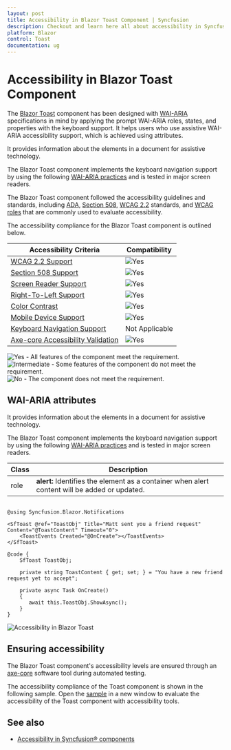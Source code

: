 ```yaml
---
layout: post
title: Accessibility in Blazor Toast Component | Syncfusion
description: Checkout and learn here all about accessibility in Syncfusion Blazor Toast component and much more details.
platform: Blazor
control: Toast
documentation: ug
---
```


# Accessibility in Blazor Toast Component

The [Blazor Toast](https://www.syncfusion.com/blazor-components/blazor-toast) component has been designed with [WAI-ARIA](https://www.w3.org/WAI/ARIA/apg/practices/) specifications in mind by applying the prompt WAI-ARIA roles, states, and properties with the keyboard support. It helps users who use assistive WAI-ARIA accessibility support, which is achieved using attributes.

It provides information about the elements in a document for assistive technology.

The Blazor Toast component implements the keyboard navigation support by using the following [WAI-ARIA practices](https://www.w3.org/WAI/ARIA/apg/practices/) and is tested in major screen readers.

The Blazor Toast component followed the accessibility guidelines and standards, including [ADA](https://www.ada.gov/), [Section 508](https://www.section508.gov/), [WCAG 2.2](https://www.w3.org/TR/WCAG22/) standards, and [WCAG roles](https://www.w3.org/TR/wai-aria/#roles) that are commonly used to evaluate accessibility.

The accessibility compliance for the Blazor Toast component is outlined below.

| Accessibility Criteria | Compatibility |
| -- | -- |
| [WCAG 2.2 Support](../common/accessibility#accessibility-standards) | <img src="https://cdn.syncfusion.com/content/images/documentation/full.png" alt="Yes"> |
| [Section 508 Support](../common/accessibility#accessibility-standards) | <img src="https://cdn.syncfusion.com/content/images/documentation/full.png" alt="Yes"> |
| [Screen Reader Support](../common/accessibility#screen-reader-support) | <img src="https://cdn.syncfusion.com/content/images/documentation/full.png" alt="Yes"> |
| [Right-To-Left Support](../common/accessibility#right-to-left-support) | <img src="https://cdn.syncfusion.com/content/images/documentation/full.png" alt="Yes"> |
| [Color Contrast](../common/accessibility#color-contrast) | <img src="https://cdn.syncfusion.com/content/images/documentation/full.png" alt="Yes"> |
| [Mobile Device Support](../common/accessibility#mobile-device-support) | <img src="https://cdn.syncfusion.com/content/images/documentation/full.png" alt="Yes"> |
| [Keyboard Navigation Support](../common/accessibility#keyboard-navigation-support) | Not Applicable |
| [Axe-core Accessibility Validation](../common/accessibility#ensuring-accessibility) | <img src="https://cdn.syncfusion.com/content/images/documentation/full.png" alt="Yes"> |

<style>
    .post .post-content img {
        display: inline-block;
        margin: 0.5em 0;
    }
</style>
<div><img src="https://cdn.syncfusion.com/content/images/documentation/full.png" alt="Yes"> - All features of the component meet the requirement.</div>

<div><img src="https://cdn.syncfusion.com/content/images/documentation/partial.png" alt="Intermediate"> - Some features of the component do not meet the requirement.</div>

<div><img src="https://cdn.syncfusion.com/content/images/documentation/not-supported.png" alt="No"> - The component does not meet the requirement.</div>

## WAI-ARIA attributes

It provides information about the elements in a document for assistive technology.

The Blazor Toast component implements the keyboard navigation support by using the following [WAI-ARIA practices](https://www.w3.org/WAI/ARIA/apg/practices/) and is tested in major screen readers.


<!-- markdownlint-disable MD033 -->

| Class | Description |
| -------- | -------- |
| role |  <b>alert:</b> Identifies the element as a container when alert content will be added or updated. |

```cshtml

@using Syncfusion.Blazor.Notifications

<SfToast @ref="ToastObj" Title="Matt sent you a friend request" Content="@ToastContent" Timeout="0">
    <ToastEvents Created="@OnCreate"></ToastEvents>
</SfToast>

@code {
    SfToast ToastObj;

    private string ToastContent { get; set; } = "You have a new friend request yet to accept";

    private async Task OnCreate()
    {
       await this.ToastObj.ShowAsync();
    }
}

```

![Accessibility in Blazor Toast](./images/blazor-toast-accessibility.png)

## Ensuring accessibility

The Blazor Toast component's accessibility levels are ensured through an [axe-core](https://www.npmjs.com/package/axe-core) software tool during automated testing.

The accessibility compliance of the Toast component is shown in the following sample. Open the [sample](https://blazor.syncfusion.com/accessibility/toast) in a new window to evaluate the accessibility of the Toast component with accessibility tools.

## See also

* [Accessibility in Syncfusion&reg; components](../common/accessibility)

